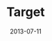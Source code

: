 ---
date: 2013-07-11
title: Target
categories: gold
logo: Target-Logo-e1373392143739.png
www: http://www.target.com
---